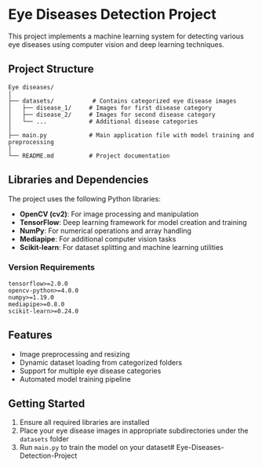 # Eye Diseases Detection Project

This project implements a machine learning system for detecting various eye diseases using computer vision and deep learning techniques.

## Project Structure

```
Eye diseases/
│
├── datasets/           # Contains categorized eye disease images
│   ├── disease_1/     # Images for first disease category
│   ├── disease_2/     # Images for second disease category
│   └── ...            # Additional disease categories
│
├── main.py            # Main application file with model training and preprocessing
│
└── README.md          # Project documentation
```

## Libraries and Dependencies

The project uses the following Python libraries:

- **OpenCV (cv2)**: For image processing and manipulation
- **TensorFlow**: Deep learning framework for model creation and training
- **NumPy**: For numerical operations and array handling
- **Mediapipe**: For additional computer vision tasks
- **Scikit-learn**: For dataset splitting and machine learning utilities

### Version Requirements
```
tensorflow>=2.0.0
opencv-python>=4.0.0
numpy>=1.19.0
mediapipe>=0.8.0
scikit-learn>=0.24.0
```

## Features

- Image preprocessing and resizing
- Dynamic dataset loading from categorized folders
- Support for multiple eye disease categories
- Automated model training pipeline

## Getting Started

1. Ensure all required libraries are installed
2. Place your eye disease images in appropriate subdirectories under the `datasets` folder
3. Run `main.py` to train the model on your dataset#   E y e - D i s e a s e s - D e t e c t i o n - P r o j e c t  
 